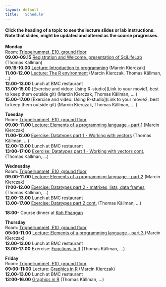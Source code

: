 ```yaml
---
layout: default
title:  'Schedule'
---
```


#### Click the heading of a topic to see the lecture slides or lab instructions. Note that slides, might be updated and altered as the course progresses.

**Monday**  
Room: [Trippelrummet, E10, ground floor](files/bmc_map.jpg)   
**09.00-09.15** [Registration and Welcome, presentation of SciLifeLab ](Lectures/Welcome.pdf) (Thomas Källman)  
	**09.15-10.00** [Lecture: Introduction to programming](Lectures/Intro.pdf) (Marcin Kierczak)  
**11.00-12.00** [Lecture: The R environment](Lectures/REnvironment.pdf) (Marcin Kierczak, Thomas Källman, ...)  
**12.00-13.00** Lunch at BMC restaurant  
**13.00-15.00** [Exercise and video: Using R-studio](Link to your movie1, best to keep them outside git) (Marcin Kierczak, Thomas Källman, ... )  
**15.00-17.00** [Exercise and video: Using R-studio](Link to your movie2, best to keep them outside git) (Marcin Kierczak, Thomas Källman, ... )  

**Tuesday**  
Room: [Trippelrummet, E10, ground floor](files/bmc_map.jpg)   
**09.00-11.00** [Lecture: Elements of a programming language - part 1](Lectures/ElementsOfAprogrammingLanguage1.pdf) (Marcin Kierczak)  
**11.00-12.00** [Exercise: Datatypes part 1 - Working with vectors](Exercises/DataTypes.md) (Thomas Källman, ...)  
**12.00-13.00** Lunch at BMC restaurant  
**13:00-17:00** [Exercise: Datatypes part 1 - Working with vectors cont.](Exercises/DataTypesStructure1) (Thomas Källman, ...)  

**Wednesday**  
Room: [Trippelrummet, E10, ground floor](files/bmc_map.jpg)  
**09.00-11.00** [Lecture: Elements of a programming language - part 2](Lectures/ElementsOfAprogrammingLanguage2.pdf) (Marcin Kierczak)  
**11:00-12.00** [Exercise: Datatypes part 2 - matrixes, lists, data frames](Exercises/DataTypesStructure2) (Thomas Källman, ...)  
**12.00-13.00** Lunch at BMC restaurant   
**13.00-17.00** [Exercise: Datatypes part 2 cont.](Exercises/DataTypesStructere2) (Thomas Källman, ...)   

**18:00-** Course dinner at [Koh Phangan](https://www.google.se/maps/place/Restaurang+Koh+Phangan/@59.856787,17.6272816,17z/data=!3m1!4b1!4m5!3m4!1s0x465fcbf3d83e6711:0x4b004e395b108348!8m2!3d59.856787!4d17.6294703?hl=en)  

**Thursday**  
Room: [Trippelrummet, E10, ground floor](files/bmc_map.jpg)   
**09:00-11.00** [Lecture: Elements of a programming language - part 3 ](Lectures/ElementsOfAprogrammingLanguage3.pdf) (Marcin Kierczak)  
**12.00-13.00** Lunch at BMC restaurant  
**13.00-17:00** Exercise: [Functions in R](Exercises/functions.pdf) (Thomas Källman, ...)  

**Friday**  
Room: [Trippelrummet, E10, ground floor](files/bmc_map.jpg)   
**09:00-11:00** Lecture: [Graphics in R](Lectures/graphics2.pdf) (Marcin Kierczak)  
**12.00-13.00** Lunch at BMC restaurant  
**13:00-16.00** [Graphics in R](Exercises/Graphics) (Thomas Källman, ...)  
